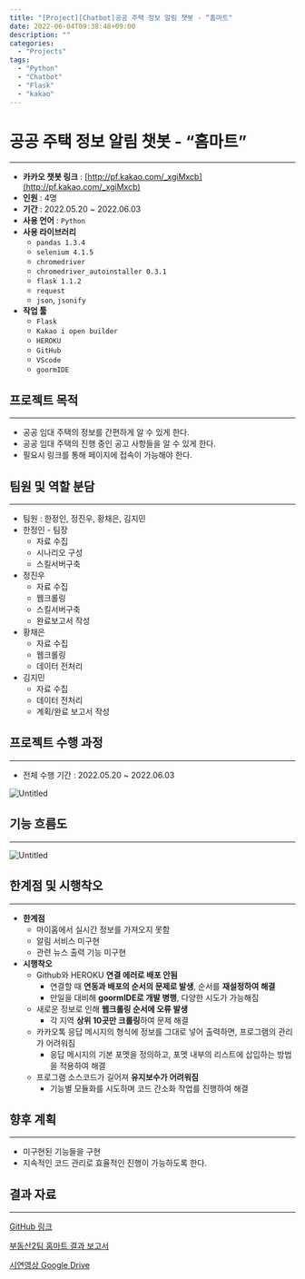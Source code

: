 ```yaml
---
title: "[Project][Chatbot]공공 주택 정보 알림 챗봇 - “홈마트"
date: 2022-06-04T09:38:48+09:00
description: ""
categories:
  - "Projects"
tags:
  - "Python"
  - "Chatbot"
  - "Flask"
  - "kakao"
---
```

<!--more-->


# 공공 주택 정보 알림 챗봇 - “홈마트”

---

- **카카오 챗봇 링크** : [http://pf.kakao.com/_xgiMxcb](http://pf.kakao.com/_xgiMxcb)
- **인원** : 4명
- **기간** : 2022.05.20 ~ 2022.06.03
- **사용 언어** : ```Python```
- **사용 라이브러리**
  - ```pandas 1.3.4```
  - ```selenium 4.1.5```
  - ```chromedriver```
  - ```chromedriver_autoinstaller 0.3.1```
  - ```flask 1.1.2```
  - ```request```
  - ```json```, ```jsonify```
- **작업 툴**
    - `Flask`
    - `Kakao i open builder`
    - `HEROKU`
    - `GitHub`
    - `VScode`
    - `goormIDE`

## 프로젝트 목적

---

- 공공 임대 주택의 정보를 간편하게 알 수 있게 한다.
- 공공 임대 주택의 진행 중인 공고 사항들을 알 수 있게 한다.
- 필요시 링크를 통해 페이지에 접속이 가능해야 한다.

## 팀원 및 역할 분담

---

- 팀원 : 한정인, 정진우, 황채은, 김지민
- 한정인 - 팀장
    - 자료 수집
    - 시나리오 구성
    - 스킬서버구축
- 정진우
    - 자료 수집
    - 웹크롤링
    - 스킬서버구축
    - 완료보고서 작성
- 황채은
    - 자료 수집
    - 웹크롤링
    - 데이터 전처리
- 김지민
    - 자료 수집
    - 데이터 전처리
    - 계획/완료 보고서 작성

## 프로젝트 수행 과정

---

- 전체 수행 기간 : 2022.05.20 ~ 2022.06.03

![Untitled](/images/projects/부동산2팀_홈마트/Untitled.png)

## 기능 흐름도

---

![Untitled](/images/projects/부동산2팀_홈마트/Untitled%201.png)


## 한계점 및 시행착오

---

- **한계점**
    - 마이홈에서 실시간 정보를 가져오지 못함
    - 알림 서비스 미구현
    - 관련 뉴스 출력 기능 미구현
- **시행착오**
    - Github와 HEROKU **연결 에러로 배포 안됨**
        - 연결할 때 **연동과 배포의 순서의 문제로 발생**, 순서를 **재설정하여 해결**
        - 만일을 대비해 **goormIDE로 개발 병행**, 다양한 시도가 가능해짐
    - 새로운 정보로 인해 **웹크롤링 순서에 오류 발생**
        - 각 지역 **상위 10곳만 크롤링**하여 문제 해결
    - 카카오톡 응답 메시지의 형식에 정보를 그대로 넣어 출력하면, 프로그램의 관리가 어려워짐
        - 응답 메시지의 기본 포멧을 정의하고, 포멧 내부의 리스트에 삽입하는 방법을 적용하여 해결
    - 프로그램 소스코드가 길어져 **유지보수가 어려워짐**
        - 기능별 모듈화를 시도하며 코드 간소화 작업를 진행하여 해결

## 향후 계획

---

- 미구현된 기능들을 구현
- 지속적인 코드 관리로 효율적인 진행이 가능하도록 한다.

## 결과 자료

---
[GitHub 링크](https://github.com/blackJJW/chatbot_kakao_groom)

[부동산2팀 홈마트 결과 보고서](https://github.com/blackJJW/chatbot_kakao_groom/blob/main/pdf/%EB%B6%80%EB%8F%99%EC%82%B02%ED%8C%80_%ED%99%88%EB%A7%88%ED%8A%B8_%EA%B2%B0%EA%B3%BC.pdf)

[시연영상 Google Drive](https://drive.google.com/file/d/1gKNMv2iAT_wnokF22wmM6YORYsIRBpHn/view?usp=sharing)
